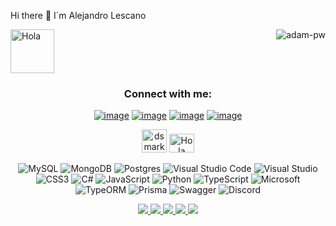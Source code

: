 




Hi there 👋 I´m Alejandro Lescano

<p><img align="right" src="https://github.com/Adam-pw/Adam-pw/blob/main/animation_500_kxa883sd.gif" alt="adam-pw" /></p>


<img alt="Hola" height="70px" width="70px" align="center" src="https://c.tenor.com/fYg91qBpDdgAAAAi/bongo-cat-transparent.gif"></img><br>

<h3 align="center">Connect with me:</h3>
<div align="center">
<a target="_blank" align="center">


[![image](https://img.shields.io/badge/LinkedIn-0077B5?style=for-the-badge&logo=linkedin&logoColor=white)](https://www.linkedin.com/in/lauro_brant-1/)
[![image](https://img.shields.io/badge/Instagram-E4405F?style=for-the-badge&logo=instagram&logoColor=white)](https://www.instagram.com/brantlauro/)
[![image](https://img.shields.io/badge/Twitter-1DA1F2?style=for-the-badge&logo=twitter&logoColor=white)](https://twitter.com/brantlauro)
[![image](https://img.shields.io/badge/Gmail-D14836?style=for-the-badge&logo=gmail&logoColor=white)](mailto:produtor.brantlauro@gmail.com)

<div align="center"><img alt="dsmark" height="37px" width="40px" src="https://c.tenor.com/P7zWdgA3E2EAAAAi/spunchbob-the-g.gif"></img> <img alt="Hola" height="30px" width="40px" src="https://emojipedia-us.s3.amazonaws.com/source/skype/289/ghost_1f47b.png"></img>

</div>

  ![MySQL](https://img.shields.io/badge/mysql-4479A1.svg?style=for-the-badge&logo=mysql&logoColor=white)
  ![MongoDB](https://img.shields.io/badge/MongoDB-%234ea94b.svg?style=for-the-badge&logo=mongodb&logoColor=white)
![Postgres](https://img.shields.io/badge/postgres-%23316192.svg?style=for-the-badge&logo=postgresql&logoColor=white)
![Visual Studio Code](https://img.shields.io/badge/Visual%20Studio%20Code-0078d7.svg?style=for-the-badge&logo=visual-studio-code&logoColor=white)
![Visual Studio](https://img.shields.io/badge/Visual%20Studio-5C2D91.svg?style=for-the-badge&logo=visual-studio&logoColor=white)
![CSS3](https://img.shields.io/badge/css3-%231572B6.svg?style=for-the-badge&logo=css3&logoColor=white)
![C#](https://img.shields.io/badge/c%23-%23239120.svg?style=for-the-badge&logo=csharp&logoColor=white)
![JavaScript](https://img.shields.io/badge/javascript-%23323330.svg?style=for-the-badge&logo=javascript&logoColor=%23F7DF1E)
![Python](https://img.shields.io/badge/python-3670A0?style=for-the-badge&logo=python&logoColor=ffdd54)
	![TypeScript](https://img.shields.io/badge/typescript-%23007ACC.svg?style=for-the-badge&logo=typescript&logoColor=white)
 ![Microsoft](https://img.shields.io/badge/Microsoft-0078D4?style=for-the-badge&logo=microsoft&logoColor=white)
 ![TypeORM](https://img.shields.io/badge/TypeORM-FE0803.svg?style=for-the-badge&logo=typeorm&logoColor=white)
 ![Prisma](https://img.shields.io/badge/Prisma-3982CE?style=for-the-badge&logo=Prisma&logoColor=white)
 ![Swagger](https://img.shields.io/badge/-Swagger-%23Clojure?style=for-the-badge&logo=swagger&logoColor=white)
 ![Discord](https://img.shields.io/badge/Discord-%235865F2.svg?style=for-the-badge&logo=discord&logoColor=white)




 <p align="center">
  <a href="https://rahulkarda.netlify.app" target="_blank">
    <img src="https://img.shields.io/static/v1?label=|&message=WEBSITE&color=ff&style=plastic&logo=realm&logo-color=white"/>
  </a>
  <a href="https://www.linkedin.com/in/rahulkarda2002/" target="_blank">
    <img src="https://img.shields.io/static/v1?label=|&message=LINKED-IN&color=cdf998&style=plastic&logo=linkedin&logo-color=white"/>
  </a>
  <a href="https://twitter.com/rahulkarda2002" target="_blank">
    <img src="https://img.shields.io/static/v1?label=|&message=TWITTER&color=d18014&style=plastic&logo=twitter&logo-color=white"/>
  </a>
  <a href="https://dev.to/rahulkarda" target="_blank">
      <img src="https://img.shields.io/static/v1?label=|&message=DEV-TO&color=cde928&style=plastic&logo=dev.to&logo-color=white"/>
  </a>
  <a href="resume.pdf" target="_blank" download="Resume.pdf">
      <img src="https://img.shields.io/static/v1?label=|&message=RESUME&color=24555f&style=plastic&logo=react&logo-color=white"/>
  </a>
</p>

